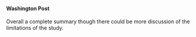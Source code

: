 #### Washington Post

Overall a complete summary though there could be more discussion of the limitations of the study.